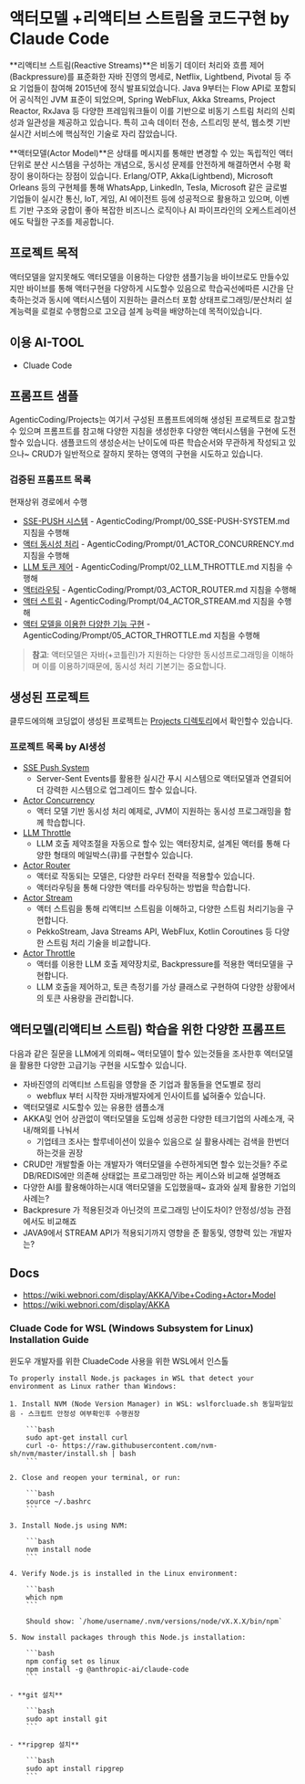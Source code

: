 # 액터모델 +리액티브 스트림을 코드구현 by Claude Code

**리액티브 스트림(Reactive Streams)**은 비동기 데이터 처리와 흐름 제어(Backpressure)를 표준화한 자바 진영의 명세로, Netflix, Lightbend, Pivotal 등 주요 기업들이 참여해 2015년에 정식 발표되었습니다. Java 9부터는 Flow API로 포함되어 공식적인 JVM 표준이 되었으며, Spring WebFlux, Akka Streams, Project Reactor, RxJava 등 다양한 프레임워크들이 이를 기반으로 비동기 스트림 처리의 신뢰성과 일관성을 제공하고 있습니다. 특히 고속 데이터 전송, 스트리밍 분석, 웹소켓 기반 실시간 서비스에 핵심적인 기술로 자리 잡았습니다.

**액터모델(Actor Model)**은 상태를 메시지를 통해만 변경할 수 있는 독립적인 액터 단위로 분산 시스템을 구성하는 개념으로, 동시성 문제를 안전하게 해결하면서 수평 확장이 용이하다는 장점이 있습니다. Erlang/OTP, Akka(Lightbend), Microsoft Orleans 등의 구현체를 통해 WhatsApp, LinkedIn, Tesla, Microsoft 같은 글로벌 기업들이 실시간 통신, IoT, 게임, AI 에이전트 등에 성공적으로 활용하고 있으며, 이벤트 기반 구조와 궁합이 좋아 복잡한 비즈니스 로직이나 AI 파이프라인의 오케스트레이션에도 탁월한 구조를 제공합니다.

## 프로젝트 목적

액터모델을 알지못해도 액터모델을 이용하는 다양한 샘플기능을 바이브로도 만들수있지만 
바이브를 통해 액터구현을 다양하게 시도할수 있음으로 학습곡선에따른 시간을 단축하는것과 동시에
액터시스템이 지원하는 클러스터 포함 상태프로그래밍/분산처리 설계능력을 로컬로 수행함으로 고오급 설계 능력을 배양하는데 목적이있습니다. 

## 이용 AI-TOOL
- Cluade Code

## 프롬프트 샘플

AgenticCoding/Projects는 여기서 구성된 프롬프트에의해 생성된 프로젝트로 참고할수 있으며
프롬프트를 참고해 다양한 지침을 생성한후 다양한 액터시스템을 구현에 도전할수 있습니다.
샘플코드의 생성순서는 난이도에 따른 학습순서와 무관하게 작성되고 있으나~ CRUD가 일반적으로 잘하지 못하는 영역의 구현을 시도하고 있습니다.

### 검증된 프롬프트 목록

현재상위 경로에서 수행

- [SSE-PUSH 시스템](./Prompt/00_SSE-PUSH-SYSTEM.md) - AgenticCoding/Prompt/00_SSE-PUSH-SYSTEM.md 지침을 수행해
- [액터 동시성 처리](./Prompt/01_ACTOR_CONCURRENCY.md) - AgenticCoding/Prompt/01_ACTOR_CONCURRENCY.md 지침을 수행해
- [LLM 토큰 제어](./Prompt/02_LLM_THROTTLE.md) - AgenticCoding/Prompt/02_LLM_THROTTLE.md 지침을 수행해
- [액터라우팅](./Prompt/03_ACTOR_ROUTER.md) - AgenticCoding/Prompt/03_ACTOR_ROUTER.md 지침을 수행해
- [액터 스트림](./Prompt/04_ACTOR_STREAM.md) - AgenticCoding/Prompt/04_ACTOR_STREAM.md 지침을 수행해
- [액터 모델을 이용한 다양한 기능 구현](./Prompt/05_ACTOR_THROTTLE.md) - AgenticCoding/Prompt/05_ACTOR_THROTTLE.md 지침을 수행해

> **참고**: 액터모델은 자바(+코틀린)가 지원하는 다양한 동시성프로그래밍을 이해하며 이를 이용하기때문에, 동시성 처리 기본기는 중요합니다.

## 생성된 프로젝트

클루드에의해 코딩없이 생성된 프로젝트는 [Projects 디렉토리](./Projects/)에서 확인할수 있습니다.

### 프로젝트 목록 by AI생성

- [SSE Push System](./Projects/SSE-PUSH-SYSTEM/)
  - Server-Sent Events를 활용한 실시간 푸시 시스템으로 액터모델과 연결되어 더 강력한 시스템으로 업그레이드 할수 있습니다.
- [Actor Concurrency](./Projects/ACTOR_CONCURRENCY/) 
  - 액터 모델 기반 동시성 처리 예제로, JVM이 지원하는 동시성 프로그래밍을 함께 학습합니다.
- [LLM Throttle](./Projects/LLM-THROTTLE/)
  - LLM 호출 제약조절을 자동으로 할수 있는 액터장치로, 설계된 액터를 통해 다양한 형태의 메일박스(큐)를 구현할수 있습니다. 
- [Actor Router](./Projects/ACTOR_ROUTER/)
  - 액터로 작동되는 모델은, 다양한 라우터 전략을 적용할수 있습니다.
  - 액터라우팅을 통해 다양한 액터를 라우팅하는 방법을 학습합니다.
- [Actor Stream](./Projects/ACTOR_STREAM/) 
  - 액터 스트림을 통해 리액티브 스트림을 이해하고, 다양한 스트림 처리기능을 구현합니다.
  - PekkoStream, Java Streams API, WebFlux, Kotlin Coroutines 등 다양한 스트림 처리 기술을 비교합니다.
- [Actor Throttle](./Projects/ACTOR_THROTTLE/)
  - 액터를 이용한 LLM 호출 제약장치로, Backpressure를 적용한 액터모델을 구현합니다.
  - LLM 호출을 제어하고, 토큰 측정기를 가상 클래스로 구현하여 다양한 상황에서의 토큰 사용량을 관리합니다.
  

## 액터모델(리액티브 스트림) 학습을 위한 다양한 프롬프트

다음과 같은 질문을 LLM에게 의뢰해~ 액터모델이 할수 있는것들을 조사한후 엑터모델을 활용한 다양한 고급기능 구현을 시도할수 있습니다.

- 자바진영의 리액티브 스트림을 영향을 준 기업과 활동들을 연도별로 정리
  - webflux 부터 시작한 자바개발자에게 인사이트를 넓혀줄수 있습니다.
- 액터모델로 시도할수 있는 유용한 샘플소개
- AKKA및 언어 상관없이 액터모델을 도입해 성공한 다양한 테크기업의 사례소개, 국내/해외를 나눠서 
  - 기업테크 조사는 할루네이션이 있을수 있음으로 실 활용사례는 검색을 한번더 하는것을 권장
- CRUD만 개발할줄 아는 개발자가 액터모델을 수련하게되면 할수 있는것들? 주로 DB/REDIS에만 의존해 상태없는 프로그래밍만 하는 케이스와 비교해 설명해죠
- 다양한 AI를 활용해야하는시대 액터모델을 도입했을때~ 효과와 실제 활용한 기업의 사례는?
- Backpresure 가 적용된것과 아닌것의 프로그래밍 난이도차이? 안정성/성능 관점에서도 비교해죠
- JAVA9에서 STREAM API가 적용되기까지 영향을 준 활동및, 영향력 있는 개발자는? 

## Docs
- https://wiki.webnori.com/display/AKKA/Vibe+Coding+Actor+Model
- https://wiki.webnori.com/display/AKKA


### Cluade Code for WSL (Windows Subsystem for Linux) Installation Guide

윈도우 개발자를 위한 CluadeCode 사용을 위한 WSL에서 인스톨

```
To properly install Node.js packages in WSL that detect your environment as Linux rather than Windows:

1. Install NVM (Node Version Manager) in WSL: wslforcluade.sh 동일파일있음 - 스크립트 안정성 여부확인후 수행권장
    
    ```bash
    sudo apt-get install curl
    curl -o- https://raw.githubusercontent.com/nvm-sh/nvm/master/install.sh | bash
    ```
    
2. Close and reopen your terminal, or run:
    
    ```bash
    source ~/.bashrc
    ```
    
3. Install Node.js using NVM:
    
    ```bash
    nvm install node
    ```
    
4. Verify Node.js is installed in the Linux environment:
    
    ```bash
    which npm
    ```
    
    Should show: `/home/username/.nvm/versions/node/vX.X.X/bin/npm`
    
5. Now install packages through this Node.js installation:
    
    ```bash
    npm config set os linux
    npm install -g @anthropic-ai/claude-code
    ```
    
- **git 설치**
    
    ```bash
    sudo apt install git
    ```
    
- **ripgrep 설치**
    
    ```bash
    sudo apt install ripgrep
    ```
```